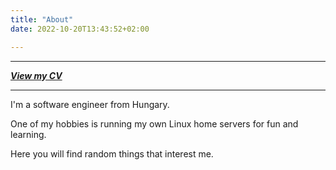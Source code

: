 ```yaml
---
title: "About"
date: 2022-10-20T13:43:52+02:00

---
```


---

***[View my CV](</CV_Dániel_Árvai.pdf>)***

---

I'm a software engineer from Hungary.

One of my hobbies is running my own Linux home servers for fun and learning.

Here you will find random things that interest me.
